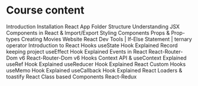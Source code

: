 # Course content

Introduction
Installation
React App Folder Structure
Understanding JSX
Components in React & Import/Export
Styling Components
Props & Prop-types
Creating Movies Website
React Dev Tools | If-Else Statement | ternary operator
Introduction to React Hooks
useState Hook Explained
Record keeping project
useEffect Hook Explained
Events in React
React-Router-Dom v6
React-Router-Dom v6 Hooks
Context API & useContext Explained
useRef Hook Explained
useReducer Hook Explained
React Custom Hooks
useMemo Hook Explained
useCallback Hook Explained
React Loaders & toastify
React Class based Components
React-Redux
